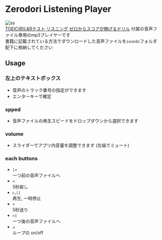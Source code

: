# Zerodori Listening Player
![ss](https://github.com/yorimoi/zlp/blob/master/resources/ss.png)  
[TOEIC(R)L&Rテスト リスニング ゼロからスコアが稼げるドリル](https://ec.alc.co.jp/book/7019027/) 付属の音声ファイル専用のmp3プレイヤーです  
書籍に記載されている方法でダウンロードした音声ファイルを`sounds`フォルダ配下に格納してください  

## Usage
### 左上のテキストボックス
* 音声のトラック番号の指定ができます  
* エンターキーで確定

### spped
* 音声ファイルの再生スピードをドロップダウンから選択できます

### volume
* スライダーでアプリ内音量を調整できます (左端でミュート)

### each buttons
* `|<`  
一つ前の音声ファイルへ
* `<`  
5秒戻し
* `▷`,`||`  
再生, 一時停止
* `>`  
5秒送り
* `>|`  
一つ後の音声ファイルへ
* `↺`  
ループの on/off
